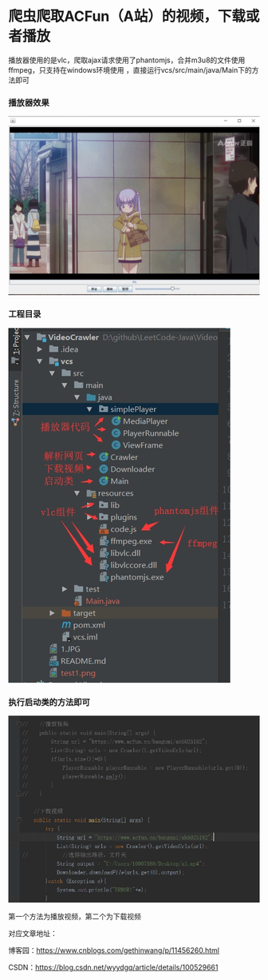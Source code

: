 # 爬虫爬取ACFun（A站）的视频，下载或者播放
播放器使用的是vlc，爬取ajax请求使用了phantomjs，合并m3u8的文件使用ffmpeg，只支持在windows环境使用
，直接运行vcs/src/main/java/Main下的方法即可

### 播放器效果

![Image text](https://github.com/GethinWang/VideoCrawler/blob/master/1.JPG)


### 工程目录

![Image text](https://github.com/GethinWang/VideoCrawler/blob/master/2.JPG)

### 执行启动类的方法即可

![Image text](https://github.com/GethinWang/VideoCrawler/blob/master/3.JPG)

第一个方法为播放视频，第二个为下载视频

对应文章地址：

博客园：https://www.cnblogs.com/gethinwang/p/11456260.html

CSDN：https://blog.csdn.net/wyydgq/article/details/100529661